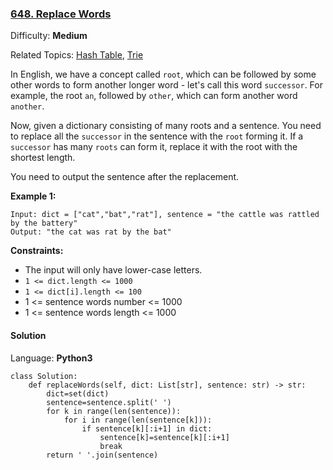 ### [648\. Replace Words](https://leetcode.com/problems/replace-words/)

Difficulty: **Medium**  

Related Topics: [Hash Table](https://leetcode.com/tag/hash-table/), [Trie](https://leetcode.com/tag/trie/)


In English, we have a concept called `root`, which can be followed by some other words to form another longer word - let's call this word `successor`. For example, the root `an`, followed by `other`, which can form another word `another`.

Now, given a dictionary consisting of many roots and a sentence. You need to replace all the `successor` in the sentence with the `root` forming it. If a `successor` has many `roots` can form it, replace it with the root with the shortest length.

You need to output the sentence after the replacement.

**Example 1:**

```
Input: dict = ["cat","bat","rat"], sentence = "the cattle was rattled by the battery"
Output: "the cat was rat by the bat"
```

**Constraints:**

*   The input will only have lower-case letters.
*   `1 <= dict.length <= 1000`
*   `1 <= dict[i].length <= 100`
*   1 <= sentence words number <= 1000
*   1 <= sentence words length <= 1000


#### Solution

Language: **Python3**

```python3
class Solution:
    def replaceWords(self, dict: List[str], sentence: str) -> str:
        dict=set(dict)
        sentence=sentence.split(' ')
        for k in range(len(sentence)):
            for i in range(len(sentence[k])):
                if sentence[k][:i+1] in dict:
                    sentence[k]=sentence[k][:i+1]
                    break
        return ' '.join(sentence)
```